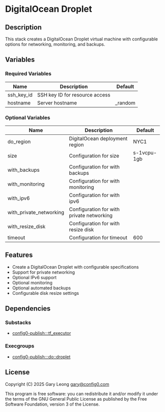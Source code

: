 # DigitalOcean Droplet

## Description
This stack creates a DigitalOcean Droplet virtual machine with configurable options for networking, monitoring, and backups.

## Variables

### Required Variables

| Name | Description | Default |
|------|-------------|---------|
| ssh_key_id | SSH key ID for resource access | |
| hostname | Server hostname | _random |

### Optional Variables

| Name | Description | Default |
|------|-------------|---------|
| do_region | DigitalOcean deployment region | NYC1 |
| size | Configuration for size | s-1vcpu-1gb |
| with_backups | Configuration for with backups | |
| with_monitoring | Configuration for with monitoring | |
| with_ipv6 | Configuration for with ipv6 | |
| with_private_networking | Configuration for with private networking | |
| with_resize_disk | Configuration for with resize disk | |
| timeout | Configuration for timeout | 600 |

## Features
- Create a DigitalOcean Droplet with configurable specifications
- Support for private networking
- Optional IPv6 support
- Optional monitoring
- Optional automated backups
- Configurable disk resize settings

## Dependencies

### Substacks
- [config0-publish:::tf_executor](https://api-app.config0.com/web_api/v1.0/stacks/config0-publish/tf_executor)

### Execgroups
- [config0-publish:::do::droplet](https://api-app.config0.com/web_api/v1.0/exec/groups/config0-publish/do/droplet)

## License
Copyright (C) 2025 Gary Leong <gary@config0.com>

This program is free software: you can redistribute it and/or modify
it under the terms of the GNU General Public License as published by
the Free Software Foundation, version 3 of the License.